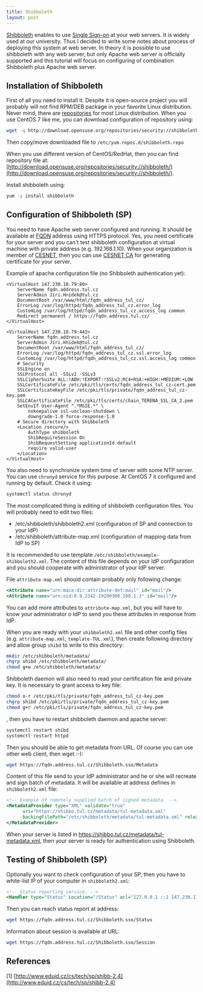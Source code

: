 ```yaml
---
title: Shibboleth
layout: post
---
```


[Shibboleth](https://shibboleth.net/) enables to use [Single Sign-on](https://en.wikipedia.org/wiki/Single_sign-on) at your web servers. It is widely used at our university. Thus I decided to write some notes about process of deploying this system at web server. In theory it is possible to use shibboleth with any web server, but only Apache web server is officially supported and this tutorial will focus on configuring of combination Shibboleth plus Apache web server.

## Installation of Shibboleth

First of all you need to install it. Despite it is open-source project you will probably will not find RPM/DEB package in your favorite Linux distribution. Never mind, there are [repositories](https://wiki.shibboleth.net/confluence/display/SHIB2/NativeSPLinuxInstall) for most Linux distribution. When you use CentOS 7 like me, you can download configuration of repository using:

```bash
wget -q http://download.opensuse.org/repositories/security://shibboleth/CentOS_7/security:shibboleth.repo
```

Then copy/move downloaded file to `/etc/yum.repos.d/shibboleth.repo`

When you use different version of CentOS/RedHat, then you can find repository file at: [http://download.opensuse.org/repositories/security://shibboleth/](http://download.opensuse.org/repositories/security://shibboleth/).

Install shibboleth using:

```bash
yum -y install shibboleth
```

## Configuration of Shibboleth (SP)

You need to have Apache web server configured and running. It should be available at [FQDN](https://en.wikipedia.org/wiki/Fully_qualified_domain_name) address using HTTPS protocol. Yes, you need certificate for your server and you can't test shibboleth configuration at virtual machine with private address (e.g. 192.168.1.10). When your organization is member of [CESNET](http://www.cesnet.cz), then you can use [CESNET CA](https://pki.cesnet.cz/) for generating certificate for your server.

Example of apache configuration file (no Shibboleth authentication yet):

    <VirtualHost 147.230.18.79:80>
        ServerName fqdn.address.tul.cz
        ServerAdmin Jiri.Hnidek@tul.cz
        DocumentRoot /var/www/html/fqdn_address_tul_cz/
        ErrorLog /var/log/httpd/fqdn_address_tul_cz.error_log
        CustomLog /var/log/httpd/fqdn_address_tul_cz.access_log common
        Redirect permanent / https://fqdn.address.tul.cz/
    </VirtualHost>

    <VirtualHost 147.230.18.79:443>
        ServerName fqdn.address.tul.cz
        ServerAdmin Jiri.Hnidek@tul.cz
        DocumentRoot /var/www/html/fqdn_address_tul_cz/
        ErrorLog /var/log/httpd/fqdn_address_tul_cz.ssl.error_log
        CustomLog /var/log/httpd/fqdn_address_tul_cz.ssl.access_log common
        # Security
        SSLEngine on
        SSLProtocol all -SSLv2 -SSLv3
        SSLCipherSuite ALL:!ADH:!EXPORT:!SSLv2:RC4+RSA:+HIGH:+MEDIUM:+LOW
        SSLCertificateFile /etc/pki/tls/certs/fqdn_address_tul_cz-cert.pem
        SSLCertificateKeyFile /etc/pki/tls/private/fqdn_address_tul_cz-key.pem
        SSLCACertificateFile /etc/pki/tls/certs/chain_TERENA_SSL_CA_2.pem
        SetEnvIf User-Agent ".*MSIE.*" \
            nokeepalive ssl-unclean-shutdown \
            downgrade-1.0 force-response-1.0
        # Secure directory with Shibboleth
        <Location /secure/>
            AuthType shibboleth
            ShibRequireSession On
            ShibRequestSetting applicationId default
            require valid-user
        </Location>
    </VirtualHost>

You also need to synchronize system time of server with some NTP server. You can use `chronyd` service for this purpose. At CentOS 7 it configured and running by default. Check it using:

```bash
systemctl status chronyd
```

The most complicated thing is editing of shibboleth configuration files. You will probably need to edit two files:

* /etc/shibboleth/shibboleth2.xml (configuration of SP and connection to your IdP)
* /etc/shibboleth/attribute-map.xml (configuration of mapping data from IdP to SP)

It is recommended to use template `/etc/shibboleth/example-shibboleth2.xml`. The content of this file depends on your IdP configuration and you should cooperate with administrator of your IdP server.

File `attribute-map.xml` should contain probably only following change:

```xml
<Attribute name="urn:mace:dir:attribute-def:mail" id="mail"/>
<Attribute name="urn:oid:0.9.2342.19200300.100.1.3" id="mail"/>
```

You can add more attributes to `attribute-map.xml`, but you will have to know your administrator o IdP to send you these attributes in response from IdP.

When you are ready with your `shibboleth2.xml` file and other config files (e.g. `attribute-map.xml`, `template-TUL.xml`), then create following directory and allow group `shibd` to write to this directory:

```bash
mkdir /etc/shibboleth/metadata/
chgrp shibd /etc/shibboleth/metadata/
chmod g+w /etc/shibboleth/metadata/
```

Shibboleth daemon will also need to read your certification file and private key. It is necessary to grant access to key file:

```bash
chmod o-r /etc/pki/tls/private/fqdn_address_tul_cz-key.pem
chgrp shibd /etc/pki/tls/private/fqdn_address_tul_cz-key.pem
chmod g+r /etc/pki/tls/private/fqdn_address_tul_cz-key.pem
```

, then you have to restart shibboleth daemon and apache server:

```bash
systemctl restart shibd
systemctl restart httpd
```

Then you should be able to get metadata from URL. Of course you can use other web client, then wget :-):

```bash
wget https://fqdn.address.tul.cz/Shibboleth.sso/Metadata
```

Content of this file send to your IdP administrator and he or she will recreate and sign batch of metadata. It will be available at address defines in `shibboleth2.xml` file:

```xml
<!-- Example of remotely supplied batch of signed metadata. -->
<MetadataProvider type="XML" validate="true"
      uri="https://shibbo.tul.cz/metadata/tul-metadata.xml"
      backingFilePath="/etc/shibboleth/metadata/tul-metadata.xml" reloadInterval="7200">
</MetadataProvider>
```

When your server is listed in https://shibbo.tul.cz/metadata/tul-metadata.xml, then your server is ready for authentication using Shibboleth.

## Testing of Shibboleth (SP)

Optionally you want to check configuration of your SP, then you have to white-list IP of your computer in `shibboleth2.xml`:

```xml
<!-- Status reporting service. -->
<Handler type="Status" Location="/Status" acl="127.0.0.1 ::1 147.230.17.49 2001:718:1c01:17:92b1:1cff:fe9a:449f"/>
```
Then you can reach status report at address:

```bash
wget https://fqdn.address.tul.cz/Shibboleth.sso/Status
```

Information about session is available at URL:

```bash
wget https://fqdn.address.tul.cz/Shibboleth.sso/Session
```

## References

[1] [http://www.eduid.cz/cs/tech/sp/shibb-2.4](http://www.eduid.cz/cs/tech/sp/shibb-2.4)